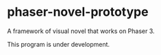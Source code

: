 # phaser-novel-prototype

A framework of visual novel that works on Phaser 3.

This program is under development.
